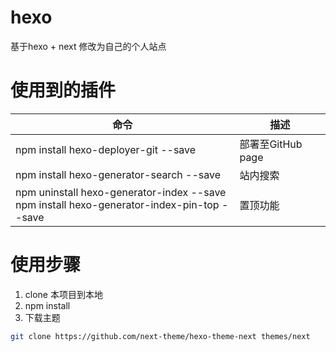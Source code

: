 # hexo

基于hexo + next 修改为自己的个人站点

# 使用到的插件

| 命令                                                         | 描述              |
| ------------------------------------------------------------ | ----------------- |
| npm install hexo-deployer-git --save                         | 部署至GitHub page |
| npm install hexo-generator-search --save                     | 站内搜索          |
| npm uninstall hexo-generator-index --save<br />npm install hexo-generator-index-pin-top --save | 置顶功能          |

# 使用步骤
1. clone 本项目到本地
2. npm install
3. 下载主题
```bash
git clone https://github.com/next-theme/hexo-theme-next themes/next
```